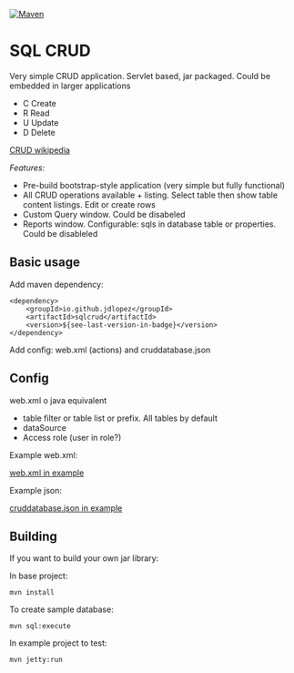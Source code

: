 [![Maven](https://img.shields.io/maven-central/v/io.github.jdlopez/sqlcrud.svg)](https://mvnrepository.com/artifact/io.github.jdlopez/sqlcrud)

# SQL CRUD

Very simple CRUD application. Servlet based, jar packaged. Could be embedded in larger applications

* C Create
* R Read
* U Update
* D Delete

[CRUD wikipedia](https://en.wikipedia.org/wiki/Create,_read,_update_and_delete)

_Features:_

* Pre-build bootstrap-style application (very simple but fully functional)
* All CRUD operations available + listing. Select table then show table content listings. Edit or create rows
* Custom Query window. Could be disabeled
* Reports window. Configurable: sqls in database table or properties. Could be disableled

## Basic usage

Add maven dependency:

    <dependency>
        <groupId>io.github.jdlopez</groupId>
        <artifactId>sqlcrud</artifactId>
        <version>${see-last-version-in-badge}</version>
    </dependency>

Add config: web.xml (actions) and cruddatabase.json

## Config

web.xml o java equivalent

* table filter or table list or prefix. All tables by default
* dataSource
* Access role (user in role?)

Example web.xml:

[web.xml in example](example/src/webapp/WEB-INF/web.xml)

Example json:

[cruddatabase.json in example](example/src/webapp/WEB-INF/cruddatabase.json)

## Building

If you want to build your own jar library:

In base project:

    mvn install

To create sample database:

    mvn sql:execute
    
In example project to test:

    mvn jetty:run
